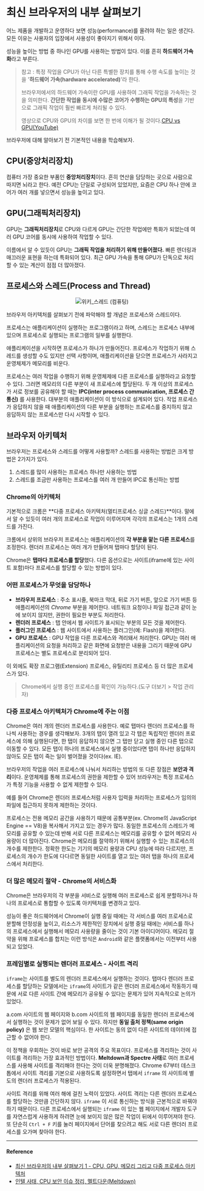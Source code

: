 # 최신 브라우저의 내부 살펴보기

어느 제품을 개발하고 운영하다 보면 성능(performance)를 올려야 하는 일은 생긴다. 모든 이유는 사용자의 입장에서 사용성이 좋아지기 위해서 이다.

성능을 높이는 방법 중 하나인 GPU를 사용하는 방법이 있다. 이를 흔히 **하드웨어 가속화**라고 부른다. 

> 참고 : 특정 작업을 CPU가 아닌 다른 특별한 장치를 통해 수행 속도를 높이는 것을 '**하드웨어 가속(hardware accelerated)**'라 한다. 
> 
> 브라우저에서의 하드웨어 가속이란 GPU를 사용하여 그래픽 작업을 가속하는 것을 의미한다. **간단한 작업을 동시에 수많은 코어가 수행하는 GPU의 특성**을 기반으로 그래픽 작업이 훨씬 빠르게 처리될 수 있다.
> 
> 영상으로 CPU와 GPU의 차이를 보면 한 번에 이해가 될 것이다.[CPU vs GPU(YouTube)](https://www.youtube.com/watch?v=-P28LKWTzrI)


브라우저에 대해 알아보기 전 기본적인 내용을 학습해보자.

## CPU(중앙처리장치)

컴퓨터 가장 중요한 부품인 **중앙처리장치**이다. 흔히 연산을 담당하는 곳으로 사람으로 따지면 뇌라고 한다. 예전 CPU는 단일로 구성되어 있었지만, 요즘은 CPU 하나 안에 코어가 여러 개를 넣으면서 성능을 높이고 있다. 

## GPU(그래픽처리장치)

GPU는 **그래픽처리장치**로 CPU와 다르게 GPU는 간단한 작업에만 특화가 되었는데 여러 GPU 코어를 동시에 사용하여 작업할 수 있다.

이름에서 알 수 있듯이 GPU는 **그래픽 작업을 처리하기 위해 만들어졌다.**  빠른 렌더링과 매끄러운 표현을 하는데 특화되어 있다. 최근 GPU 가속을 통해 GPU가 단독으로 처리할 수 있는 계산이 점점 더 많아졌다.

## 프로세스와 스레드(Process and Thread)

<p align='center'>
  <img src='https://user-images.githubusercontent.com/24274424/58023551-01888a80-7b4b-11e9-91a9-2ef7f8323ac8.png' alt='위키_스레드 (컴퓨팅)'>
</p>

브라우저 아키텍처를 살펴보기 전에 파악해야 할 개념은 프로세스와 스레드이다. 

프로세스는 애플리케이션이 실행하는 프로그램이라고 하며, 스레드는 프로세스 내부에 있으며 프로세스로 실행되는 프로그램의 일부를 실행한다.

애플리케이션을 시작하면 프로세스가 하나가 만들어진다. 프로세스가 작업하기 위해 스레드를 생성할 수도 있지만 선택 사항이며, 애플리케이션을 닫으면 프로세스가 사라지고 운영체제가 메모리를 비운다.

프로세스는 여러 작업을 수행하기 위해 운영체제에 다른 프로세스를 실행하라고 요청할 수 있다. 그러면 메모리의 다른 부분이 새 프로세스에 할당된다. 두 개 이상의 프로세스가 서로 정보를 공유해야 할 때는 **IPC(inter process communication, 프로세스 간 통신)** 를 사용한다. 대부분의 애플리케이션이 이 방식으로 설계되어 있다. 작업 프로세스가 응답하지 않을 때 애플리케이션의 다른 부분을 실행하는 프로세스를 중지하지 않고 응답하지 않는 프로세스만 다시 시작할 수 있다.

## 브라우저 아키텍처

브라우저는 프로세스와 스레드를 어떻게 사용할까? 스레드를 사용하는 방법은 크게 방법은 2가지가 있다.

1. 스레드를 많이 사용하는 프로세스 하나만 사용하는 방법
2. 스레드를 조금만 사용하는 프로세스를 여러 개 만들어 IPC로 통신하는 방법

### **Chrome의 아키텍처**

기본적으로 크롬은 **다중 프로세스 아키텍처(멀티프로세스 싱글 스레드)**이다. 말에서 알 수 있듯이 여러 개의 프로세스로 작업이 이루어지며 각각의 프로세스는 1개의 스레드를 가진다.

크롬에서 상위의 브라우저 프로세스는 애플리케이션의 **각 부분을 맡는 다른 프로세스**를 조정한다. 렌더러 프로세스는 여러 개가 만들어져 탭마다 할당이 된다. 

Chrome은 **탭마다 프로세스를 할당**했다. 다른 옵션으로는 사이트(iframe에 있는 사이트 포함)마다 프로세스를 할당할 수 있는 방법이 있다.

### 어떤 프로세스가 무엇을 담당하나

- **브라우저 프로세스**	 : 주소 표시줄, 북마크 막대, 뒤로 가기 버튼, 앞으로 가기 버튼 등 애플리케이션의 *Chrome* 부분을 제어한다. 네트워크 요청이나 파일 접근과 같이 눈에 보이지 않지만, 권한이 필요한 부분도 처리한다.
- **렌더러 프로세스**	: 탭 안에서 웹 사이트가 표시되는 부분의 모든 것을 제어한다.
- **플러그인 프로세스**	: 웹 사이트에서 사용하는 플러그인(예: Flash)을 제어한다.
- **GPU 프로세스** : GPU 작업을 다른 프로세스와 격리돼서 처리한다. GPU는 여러 애플리케이션의 요청을 처리하고 같은 화면에 요청받은 내용을 그리기 때문에 GPU 프로세스는 별도 프로세스로 분리되어 있다.

이 외에도 확장 프로그램(Extension) 프로세스, 유틸리티 프로세스 등 더 많은 프로세스가 있다.

> Chrome에서 실행 중인 프로세스를 확인이 가능하다.(도구 더보기 > 작업 관리자) 

### **다중 프로세스 아키텍처가 Chrome에 주는 이점**

Chrome은 여러 개의 렌더러 프로세스를 사용한다. 예로 탭마다 렌더러 프로세스를 하나씩 사용하는 경우를 생각해보자. 3개의 탭이 열려 있고 각 탭은 독립적인 렌더러 프로세스에 의해 실행된다면, 한 탭이 응답하지 않으면 그 탭만 닫고 실행 중인 다른 탭으로 이동할 수 있다. 모든 탭이 하나의 프로세스에서 실행 중이었다면 탭이 하나만 응답하지 않아도 모든 탭이 죽는 일이 벌어졌을 것이다(ex. IE).

브라우저의 작업을 여러 프로세스에 나눠서 처리하는 방법의 또 다른 장점은 **보안과 격리**이다. 운영체제를 통해 프로세스의 권한을 제한할 수 있어 브라우저는 특정 프로세스가 특정 기능을 사용할 수 없게 제한할 수 있다. 

예를 들어 Chrome은 렌더러 프로세스처럼 사용자 입력을 처리하는 프로세스가 임의의 파일에 접근하지 못하게 제한하는 것이다.

프로세스는 전용 메모리 공간을 사용하기 때문에 공통부분(ex. Chrome의 JavaScript Engine == V8)을 복사해서 가지고 있는 경우가 많다. 동일한 프로세스의 스레드가 메모리를 공유할 수 있는데 반해 서로 다른 프로세스는 메모리를 공유할 수 없어 메모리 사용량이 더 많아진다. Chrome은 메모리를 절약하기 위해서 실행할 수 있는 프로세스의 개수를 제한한다. 정확한 한도는 기기의 메모리 용량과 CPU 성능에 따라 다르지만, 프로세스의 개수가 한도에 다다르면 동일한 사이트를 열고 있는 여러 탭을 하나의 프로세스에서 처리한다.

### 더 많은 메모리 절약 - Chrome의 서비스화

Chrome은 브라우저의 각 부분을 서비스로 실행해 여러 프로세스로 쉽게 분할하거나 하나의 프로세스로 통합할 수 있도록 아키텍처를 변경하고 있다.

성능이 좋은 하드웨어에서 Chrome이 실행 중일 때에는 각 서비스를 여러 프로세스로 분할해 안정성을 높이고, 리소스가 제한적인 장치에서 실행 중일 때에는 서비스를 하나의 프로세스에서 실행해서 메모리 사용량을 줄이는 것이 기본 아이디어이다. 메모리 절약을 위해 프로세스를 합치는 이런 방식은 `Android`와 같은 플랫폼에서는 이전부터 사용되고 있었다.

### 프레임별로 실행되는 렌더러 프로세스 - 사이트 격리

`iframe`는 사이트를 별도의 렌더러 프로세스에서 실행하는 것이다. 탭마다 렌더러 프로세스를 할당하는 모델에서는 `iframe`의 사이트가 같은 렌더러 프로세스에서 작동하기 때문에 서로 다른 사이트 간에 메모리가 공유될 수 있다는 문제가 있어 지속적으로 논의가 있었다. 

a.com 사이트의 웹 페이지와 b.com 사이트의 웹 페이지를 동일한 렌더러 프로세스에서 실행하는 것이 문제가 없어 보일 수 있다. 하지만 **동일 출처 정책(same origin policy)** 은 웹 보안 모델의 핵심이다. 한 사이트는 동의 없이 다른 사이트의 데이터에 접근할 수 없어야 한다. 

이 정책을 우회하는 것이 바로 보안 공격의 주요 목표이다. 프로세스를 격리하는 것이 사이트를 격리하는 가장 효과적인 방법이다. **Meltdown과 Spectre 사태**로 여러 프로세스를 사용해 사이트를 격리해야 한다는 것이 더욱 분명해졌다. Chrome 67부터 데스크톱에서 사이트 격리를 기본으로 사용하도록 설정하면서 탭에서 `iframe` 의 사이트에 별도의 렌더러 프로세스가 적용된다.

사이트 격리를 위해 여러 해에 걸친 노력이 있었다. 사이트 격리는 다른 렌더러 프로세스를 할당하는 것만큼 간단하지 않다. `iframe` 이 서로 통신하는 방식을 근본적으로 바꿔야 하기 때문이다. 다른 프로세스에서 실행되는 `iframe` 이 있는 웹 페이지에서 개발자 도구를 자연스럽게 사용하게 하려면 눈에 보이지 않은 많은 작업이 뒤에서 이루어져야 한다. 또 단순히 `Ctrl + F` 키를 눌러 페이지에서 단어를 찾으려고 해도 서로 다른 렌더러 프로세스를 오가며 찾아야 한다.

---

#### Reference

- [최신 브라우저의 내부 살펴보기 1 - CPU, GPU, 메모리 그리고 다중 프로세스 아키텍처](https://d2.naver.com/helloworld/2922312)
- [인텔 사태, CPU 보안 이슈 정리, 멜트다운(Meltdown)](https://fillin.tistory.com/259)